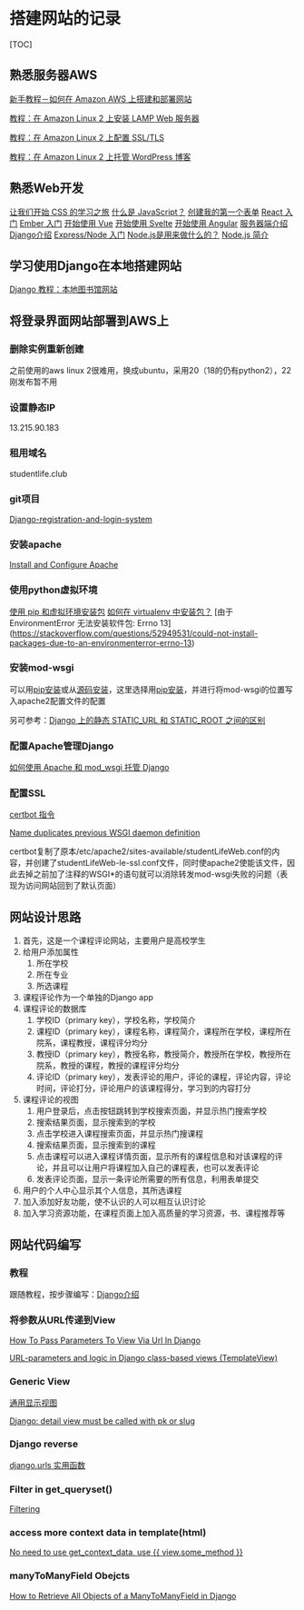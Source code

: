 # 搭建网站的记录

[TOC]

## 熟悉服务器AWS

[新手教程－如何在 Amazon AWS 上搭建和部署网站](http://www.awshao.com/新手教程－如何在-amazon-aws-上搭建和部署网站/)

[教程：在 Amazon Linux 2 上安装 LAMP Web 服务器](https://docs.aws.amazon.com/AWSEC2/latest/UserGuide/ec2-lamp-amazon-linux-2.html)

[教程：在 Amazon Linux 2 上配置 SSL/TLS](https://docs.aws.amazon.com/AWSEC2/latest/UserGuide/SSL-on-amazon-linux-2.html)

[教程：在 Amazon Linux 2 上托管 WordPress 博客](https://docs.aws.amazon.com/AWSEC2/latest/UserGuide/hosting-wordpress.html#create_user_and_database)

## 熟悉Web开发

[让我们开始 CSS 的学习之旅](https://developer.mozilla.org/zh-CN/docs/Learn/CSS/First_steps/Getting_started#在此模块)
[什么是 JavaScript？](https://developer.mozilla.org/zh-CN/docs/Learn/JavaScript/First_steps/What_is_JavaScript)
[创建我的第一个表单](https://developer.mozilla.org/zh-CN/docs/Learn/Forms)
[React 入门](https://developer.mozilla.org/zh-CN/docs/Learn/Tools_and_testing/Client-side_JavaScript_frameworks/React_getting_started)
[Ember 入门](https://developer.mozilla.org/en-US/docs/Learn/Tools_and_testing/Client-side_JavaScript_frameworks/Ember_getting_started)
[开始使用 Vue](https://developer.mozilla.org/en-US/docs/Learn/Tools_and_testing/Client-side_JavaScript_frameworks/Vue_getting_started#.vue_files_single_file_components)
[开始使用 Svelte](https://developer.mozilla.org/en-US/docs/Learn/Tools_and_testing/Client-side_JavaScript_frameworks/Svelte_getting_started)
[开始使用 Angular](https://developer.mozilla.org/en-US/docs/Learn/Tools_and_testing/Client-side_JavaScript_frameworks/Angular_getting_started)
[服务器端介绍](https://developer.mozilla.org/en-US/docs/Learn/Server-side/First_steps/Introduction)
[Django介绍](https://developer.mozilla.org/en-US/docs/Learn/Server-side/Django/Introduction)
[Express/Node 入门](https://developer.mozilla.org/zh-CN/docs/Learn/Server-side/Express_Nodejs/Introduction)
[Node.js是用来做什么的？](https://www.zhihu.com/question/33578075)
[Node.js 简介](http://nodejs.cn/learn)

## 学习使用Django在本地搭建网站

[Django 教程：本地图书馆网站](https://developer.mozilla.org/en-US/docs/Learn/Server-side/Django/Tutorial_local_library_website)

## 将登录界面网站部署到AWS上

### 删除实例重新创建

之前使用的aws linux 2很难用，换成ubuntu，采用20（18的仍有python2），22刚发布暂不用

### 设置静态IP

13.215.90.183

### 租用域名 

studentlife.club

### git项目

[Django-registration-and-login-system](https://github.com/earthcomfy/Django-registration-and-login-system)

### 安装apache

[Install and Configure Apache](https://ubuntu.com/tutorials/install-and-configure-apache#1-overview)

### 使用python虚拟环境

[使用 pip 和虚拟环境安装包](https://packaging.python.org/en/latest/guides/installing-using-pip-and-virtual-environments/)
[如何在 virtualenv 中安装包？](https://stackoverflow.com/questions/21240653/how-to-install-a-package-inside-virtualenv)
[由于 EnvironmentError 无法安装软件包: Errno 13\](https://stackoverflow.com/questions/52949531/could-not-install-packages-due-to-an-environmenterror-errno-13)

### 安装mod-wsgi

可以用[pip安装](https://pypi.org/project/mod-wsgi/)或从[源码安装](https://modwsgi.readthedocs.io/en/master/user-guides/quick-installation-guide.html)，这里选择用[pip安装](https://pypi.org/project/mod-wsgi/)，并进行将mod-wsgi的位置写入apache2配置文件的配置

另可参考：[Django 上的静态 STATIC_URL 和 STATIC_ROOT 之间的区别](https://stackoverflow.com/questions/8687927/difference-between-static-static-url-and-static-root-on-django)

### 配置Apache管理Django

[如何使用 Apache 和 mod_wsgi 托管 Django](https://docs.djangoproject.com/zh-hans/4.1/howto/deployment/wsgi/modwsgi/)

### 配置SSL

[certbot 指令](https://certbot.eff.org/instructions?ws=apache&os=ubuntufocal)

[Name duplicates previous WSGI daemon definition](https://stackoverflow.com/questions/39317200/name-duplicates-previous-wsgi-daemon-definition)

certbot复制了原本/etc/apache2/sites-available/studentLifeWeb.conf的内容，并创建了studentLifeWeb-le-ssl.conf文件，同时使apache2使能该文件，因此去掉之前加了注释的WSGI*的语句就可以消除转发mod-wsgi失败的问题（表现为访问网站回到了默认页面）

## 网站设计思路

1. 首先，这是一个课程评论网站，主要用户是高校学生
2. 给用户添加属性
   1. 所在学校
   2. 所在专业
   3. 所选课程
3. 课程评论作为一个单独的Django app
4. 课程评论的数据库
   1. 学校ID（primary key），学校名称，学校简介
   2. 课程ID（primary key），课程名称，课程简介，课程所在学校，课程所在院系，课程教授，课程评分均分
   3. 教授ID（primary key），教授名称，教授简介，教授所在学校，教授所在院系，教授的课程，教授的课程评分均分
   4. 评论ID（primary key），发表评论的用户，评论的课程，评论内容，评论时间，评论打分，评论用户的该课程得分，学习到的内容打分
5. 课程评论的视图
   1. 用户登录后，点击按钮跳转到学校搜索页面，并显示热门搜索学校
   2. 搜索结果页面，显示搜索到的学校
   3. 点击学校进入课程搜索页面，并显示热门搜课程
   4. 搜索结果页面，显示搜索到的课程
   5. 点击课程可以进入课程详情页面，显示所有的课程信息和对该课程的评论，并且可以让用户将课程加入自己的课程表，也可以发表评论
   6. 发表评论页面，显示一条评论所需要的所有信息，利用表单提交
6. 用户的个人中心显示其个人信息，其所选课程
7. 加入添加好友功能，使不认识的人可以相互认识讨论
8. 加入学习资源功能，在课程页面上加入高质量的学习资源，书、课程推荐等

## 网站代码编写

### 教程

跟随教程，按步骤编写：[Django介绍](https://developer.mozilla.org/en-US/docs/Learn/Server-side/Django/Introduction)

### 将参数从URL传递到View

[How To Pass Parameters To View Via Url In Django](https://www.dev2qa.com/how-to-pass-parameters-to-view-via-url-in-django/)

[URL-parameters and logic in Django class-based views (TemplateView)](https://stackoverflow.com/questions/15754122/url-parameters-and-logic-in-django-class-based-views-templateview)

### Generic View

[通用显示视图](https://docs.djangoproject.com/zh-hans/4.1/ref/class-based-views/generic-display/)

[Django: detail view must be called with pk or slug](https://www.valentinog.com/blog/detail/)

### Django reverse

[django.urls 实用函数](https://docs.djangoproject.com/zh-hans/4.1/ref/urlresolvers/)

### Filter in get_queryset()

[Filtering](https://www.django-rest-framework.org/api-guide/filtering/#filtering)

### access more context data in template(html)
[No need to use get_context_data, use {{ view.some_method }}](https://reinout.vanrees.org/weblog/2014/05/19/context.html#:~:text=Behind%20the%20scenes%2C%20it%20is%20the%20ContextMixin%20that,doesn%E2%80%99t%20allow%20you%20to%20call%20methods%20like%20that.)

### manyToManyField Obejcts
[How to Retrieve All Objects of a ManyToManyField in Django](http://www.learningaboutelectronics.com/Articles/How-to-retrieve-all-objects-of-a-ManyToManyField-in-Django.php#:~:text=A%20ManyToManyField%20in%20Django%20is%20a%20field%20that,ManyToManyField%2C%20we%20can%20use%20the%20add%20%28%29%20function.)

